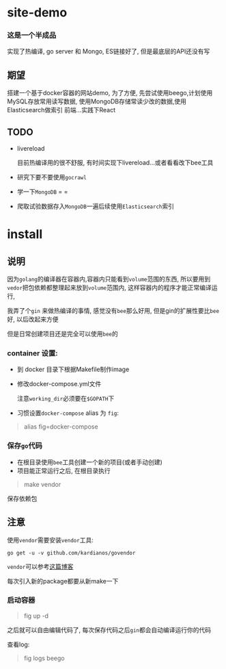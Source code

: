 # site-demo

### 这是一个半成品

实现了热编译, go server 和 Mongo, ES链接好了, 但是最底层的API还没有写

## 期望

搭建一个基于docker容器的网站demo, 为了方便, 先尝试使用beego,计划使用MySQL存放常用读写数据, 使用MongoDB存储常读少改的数据,使用Elasticsearch做索引
前端...实践下React

## TODO

- livereload

  目前热编译用的很不舒服, 有时间实现下livereload...或者看看改下bee工具
- 研究下要不要使用`gocrawl`
- 学一下`MongoDB` = =
- 爬取试验数据存入`MongoDB`一遍后续使用`Elasticsearch`索引

# install

## 说明

因为`golang`的编译器在容器内,容器内只能看到`volume`范围的东西, 所以要用到`vedor`把包依赖都整理起来放到`volume`范围内,
这样容器内的程序才能正常编译运行,

我弄了个`gin` 来做热编译的事情, 感觉没有`bee`那么好用, 但是gin的扩展性要比`bee`好, 以后改起来方便

但是日常创建项目还是完全可以使用`bee`的


### container 设置:

- 到 docker 目录下根据Makefile制作image
- 修改docker-compose.yml文件

  注意`working_dir`必须要在`$GOPATH`下

- 习惯设置`docker-compose` alias 为 `fig`:
>alias fig=docker-compose

### 保存`go`代码

- 在根目录使用`bee`工具创建一个新的项目(或者手动创建)
- 项目能正常运行之后, 在根目录执行

>make vendor

保存依赖包

## 注意

使用`vendor`需要安装`vendor`工具:

```
go get -u -v github.com/kardianos/govendor
```

`vendor`可以参考[这篇博客](http://ipfans.github.io/2016/01/golang-vendor/)

每次引入新的package都要从新make一下

### 启动容器

> fig up -d

之后就可以自由编辑代码了, 每次保存代码之后`gin`都会自动编译运行你的代码

查看log:

> fig logs beego
